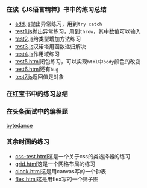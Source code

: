 ### 在读《JS语言精粹》书中的练习总结
* [add.js](https://github.com/QM36/JS-test/blob/master/add.js)抛出异常练习，用到`try catch`
* [test1.js](https://github.com/QM36/JS-test/blob/master/test1.js)抛出异常练习，用到`throw`，其中数值可以输入
* [test2.js](https://github.com/QM36/JS-test/blob/master/test2.js)给类型增加方法练习
* [test3.js](https://github.com/QM36/JS-test/blob/master/test3.js)汉诺塔用函数递归解决
* [test4.js](https://github.com/QM36/JS-test/blob/master/test4.js)作用域练习
* [test5.html](https://github.com/QM36/JS-test/blob/master/test5.html)闭包练习，可以实现`html`中`body`颜色的改变
* [test6.html](https://github.com/QM36/JS-test/blob/master/test6.html)还有`bug`
* [test7.js](https://github.com/QM36/JS-test/blob/master/test7.js)返回值是对象

### 在红宝书中的练习总结

### 在头条面试中的编程题

[bytedance](https://github.com/QM36/JS-test/tree/master/bytedance)

### 其余时间的练习
* [css-test.html](https://github.com/QM36/JS-test/blob/master/css-class.html)这是一个关于css的类选择器的练习
* [grid.html](https://github.com/QM36/JS-test/blob/master/grid.html)这是一个网格布局的练习
* [clock.html](https://github.com/QM36/JS-test/blob/master/clock.html)这是用canvas写的一个钟表
* [flex.html](https://github.com/QM36/JS-test/blob/master/flex.html)这是用flex写的一个筛子图
